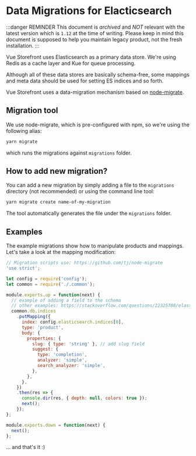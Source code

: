 # Data Migrations for Elacticsearch

:::danger REMINDER
This document is _archived_ and _NOT_ relevant with the latest version which is `1.12` at the time of writing. Please keep in mind this document is supposed to help you maintain legacy product, not the fresh installation. 
:::

Vue Storefront uses Elasticsearch as a primary data store. We're using Redis as a cache layer and Kue for queue processing.

Although all of these data stores are basically schema-free, some mappings and meta data should be used for setting ES indices and so forth.

Vue Storefront uses a data-migration mechanism based on [node-migrate](https://github.com/tj/node-migrate).

## Migration tool

We use node-migrate, which is pre-configured with npm, so we're using the following alias:

```bash
yarn migrate
```

which runs the migrations against `migrations` folder.

## How to add new migration?

You can add a new migration by simply adding a file to the `migrations` directory (not recommended) or using the command line tool:

```bash
yarn migrate create name-of-my-migration
```

The tool automatically generates the file under the `migrations` folder.

## Examples

The example migrations show how to manipulate products and mappings. Let's take a look at the mapping modification:

```js
// Migration scripts use: https://github.com/tj/node-migrate
'use strict';

let config = require('config');
let common = require('./.common');

module.exports.up = function(next) {
  // example of adding a field to the schema
  // other examples: https://stackoverflow.com/questions/22325708/elasticsearch-create-index-with-mappings-using-javascript,
  common.db.indices
    .putMapping({
      index: config.elasticsearch.indices[0],
      type: 'product',
      body: {
        properties: {
          slug: { type: 'string' }, // add slug field
          suggest: {
            type: 'completion',
            analyzer: 'simple',
            search_analyzer: 'simple',
          },
        },
      },
    })
    .then(res => {
      console.dir(res, { depth: null, colors: true });
      next();
    });
};

module.exports.down = function(next) {
  next();
};
```

... and that's it :)
